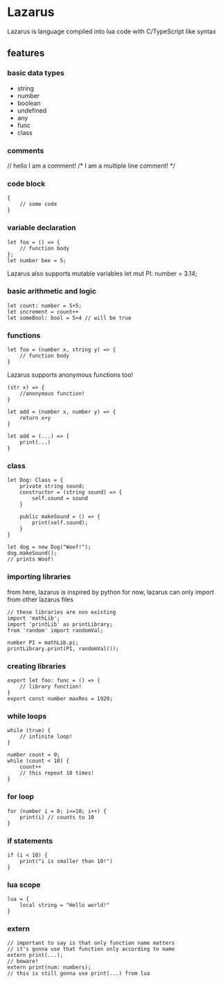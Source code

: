 # Lazarus 
Lazarus is language compiled into lua code with C/TypeScript like syntax

## features
### basic data types
- string
- number
- boolean 
- undefined
- any
- func
- class
### comments
// hello I am a comment!
/*  I am 
    a multiple
    line
    comment!
*/


### code block
```
{
    // some code
}
```
### variable declaration
```
let foo = () => {
    // function body
};
let number bee = 5;
```

Lazarus also supports mutable variables
let mut PI: number = 3.14;
### basic arithmetic and logic
```
let count: number = 5+5;
let increment = count++
let someBool: bool = 5>4 // will be true
```
### functions
```
let foo = (number x, string y) => {
    // function body
}
```
Lazarus supports anonymous functions too!
```
(str x) => {
    //anonymous function!
}
```
```
let add = (number x, number y) => {
    return x+y
}
```
```
let add = (...) => {
    print(...)
}
```
### class
```
let Dog: Class = {
    private string sound;
    constructor = (string sound) => {
        self.sound = sound
    }

    public makeSound = () => {
        print(self.sound);
    }
}

let dog = new Dog("Woof!");
dog.makeSound();
// prints Woof!
```

### importing libraries
from here, lazarus is inspired by python
for now, lazarus can only import from other lazarus files
```
// these libraries are non existing
import 'mathLib';
import 'printLib' as printLibrary;
from 'random' import randomVal;

number PI = mathLib.pi;
printLibrary.print(PI, randomVal());
```

### creating libraries
```
export let foo: func = () => {
    // library function!
}
export const number maxRes = 1920;
```

### while loops
```
while (true) {
    // infinite loop!
}
```

```
number count = 0;
while (count < 10) {
    count++
    // this repeat 10 times!
}
```

### for loop
```
for (number i = 0; i<=10; i++) {
    print(i) // counts to 10
}
```

### if statements
```
if (i < 10) {
    print("i is smaller than 10!")
}
```

### lua scope
```
lua = {
    local string = "Hello world!"
}
```

### extern
```
// important to say is that only function name matters
// it's gonna use that function only according to name
extern print(...);
// beware!
extern print(num: numbers);
// this is still gonna use print(...) from lua
```